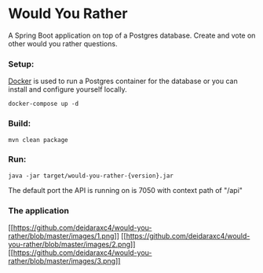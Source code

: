 # Would You Rather
A Spring Boot application on top of a Postgres database. Create and vote on other would you rather questions.

### Setup:
[Docker](https://www.docker.com/get-started) is used to run a Postgres container for the database or you can install and configure yourself locally.
```
docker-compose up -d
```

### Build:
```
mvn clean package
```

### Run:
```
java -jar target/would-you-rather-{version}.jar
```

The default port the API is running on is 7050 with context path of "/api"


### The application
[[https://github.com/deidaraxc4/would-you-rather/blob/master/images/1.png]]
[[https://github.com/deidaraxc4/would-you-rather/blob/master/images/2.png]]
[[https://github.com/deidaraxc4/would-you-rather/blob/master/images/3.png]]